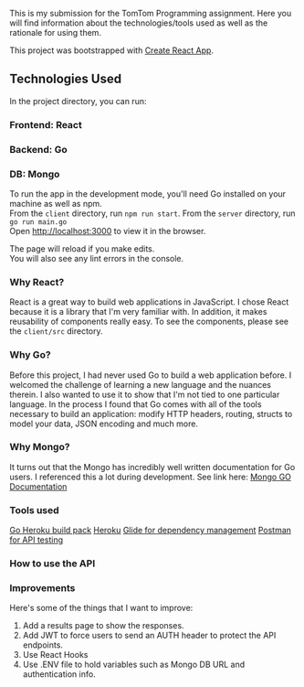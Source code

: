 This is my submission for the TomTom Programming assignment.  Here you will find information about the technologies/tools used as well as the rationale for using them.  

This project was bootstrapped with [Create React App](https://github.com/facebook/create-react-app).

## Technologies Used

In the project directory, you can run:

### Frontend: React
### Backend:  Go
### DB:  Mongo

To run the app in the development mode, you'll need Go installed on your machine as well as npm.<br>
From the `client` directory, run `npm run start`.  From the `server` directory, run `go run main.go`<br>
Open [http://localhost:3000](http://localhost:3000) to view it in the browser.

The page will reload if you make edits.<br>
You will also see any lint errors in the console.

### Why React?

React is a great way to build web applications in JavaScript.  I chose React because it is a library that I'm very familiar with.  In addition, it makes reusability of components really easy. To see the components, please see the `client/src` directory.  

### Why Go?
Before this project, I had never used Go to build a web application before.  I welcomed the challenge of learning a new language and the nuances therein.  I also wanted to use it to show that I'm not tied to one particular language.  In the process I found that Go comes with all of the tools necessary to build an application: modify HTTP headers, routing, structs to model your data, JSON encoding and much more.  


### Why Mongo?
It turns out that the Mongo has incredibly well written documentation for Go users.  I referenced this a lot during development. See link here: [Mongo GO Documentation](https://docs.mongodb.com/manual/crud/) 

### Tools used
[Go Heroku build pack](https://github.com/heroku/heroku-buildpack-go)
[Heroku](https://dashboard.heroku.com/login)
[Glide for dependency management](https://github.com/Masterminds/glide)
[Postman for API testing](https://www.getpostman.com/)

### How to use the API




### Improvements
Here's some of the things that I want to improve:
1. Add a results page to show the responses.  
2. Add JWT to force users to send an AUTH header to protect the API endpoints.
3. Use React Hooks
4. Use .ENV file to hold variables such as Mongo DB URL and authentication info. 
